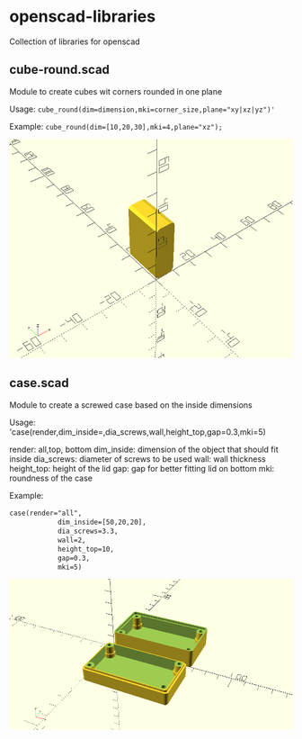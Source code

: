 # openscad-libraries
Collection of libraries for openscad

## cube-round.scad

Module to create cubes wit corners rounded in one plane

Usage:
`cube_round(dim=dimension,mki=corner_size,plane="xy|xz|yz")'`

Example:
`cube_round(dim=[10,20,30],mki=4,plane="xz");`

![](images/cube_round.png)

## case.scad

Module to create a screwed case based on the inside dimensions

Usage:
'case(render,dim_inside=,dia_screws,wall,height_top,gap=0.3,mki=5)

render: all,top, bottom
dim_inside: dimension of the object that should fit inside
dia_screws: diameter of screws to be used
wall: wall thickness
height_top: height of the lid
gap: gap for better fitting lid on bottom
mki: roundness of the case 

Example:
```
case(render="all",
            dim_inside=[50,20,20],
            dia_screws=3.3,
            wall=2,
            height_top=10,
            gap=0.3,
            mki=5)
```

![](images/case.png)
